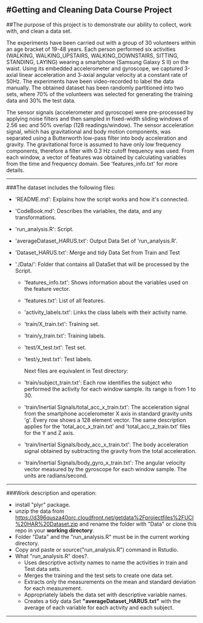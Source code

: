 #Getting and Cleaning Data Course Project
---
##The purpose of this project is to demonstrate our ability to collect, work with, and clean a data set.


The experiments have been carried out with a group of 30 volunteers within an age bracket of 19-48 years. Each person performed six activities (WALKING, WALKING_UPSTAIRS, WALKING_DOWNSTAIRS, SITTING, STANDING, LAYING) wearing a smartphone (Samsung Galaxy S II) on the waist. Using its embedded accelerometer and gyroscope, we captured 3-axial linear acceleration and 3-axial angular velocity at a constant rate of 50Hz. The experiments have been video-recorded to label the data manually. The obtained dataset has been randomly partitioned into two sets, where 70% of the volunteers was selected for generating the training data and 30% the test data. 

The sensor signals (accelerometer and gyroscope) were pre-processed by applying noise filters and then sampled in fixed-width sliding windows of 2.56 sec and 50% overlap (128 readings/window). The sensor acceleration signal, which has gravitational and body motion components, was separated using a Butterworth low-pass filter into body acceleration and gravity. The gravitational force is assumed to have only low frequency components, therefore a filter with 0.3 Hz cutoff frequency was used. From each window, a vector of features was obtained by calculating variables from the time and frequency domain. See 'features_info.txt' for more details. 

---
###The dataset includes the following files:

- 'README.md': Explains how  the script works and how it's connected.
- 'CodeBook.md': Describes the variables, the data, and any transformations.
- 'run_analysis.R': Script.
- 'averageDataset_HARUS.txt': Output Data Set of 'run_analysis.R'.
- 'Dataset_HARUS.txt': Merge and tidy Data Set from Train and Test

- './Data/': Folder that contains all DataSet that will be processed by the Script.
  - 'features_info.txt': Shows information about the variables used on the feature vector.

  - 'features.txt': List of all features.

  - 'activity_labels.txt': Links the class labels with their activity name.

  - 'train/X_train.txt': Training set.

  - 'train/y_train.txt': Training labels.

  - 'test/X_test.txt': Test set.
  

  - 'test/y_test.txt': Test labels.
  
     Next files are equivalent in Test directory:
  
  - 'train/subject_train.txt': Each row identifies the subject who performed the activity for each window sample. Its range is from 1 to 30. 

  - 'train/Inertial Signals/total_acc_x_train.txt': The acceleration signal from the smartphone accelerometer X axis in standard gravity units 'g'. Every row shows a 128 element vector. The same description applies for the 'total_acc_x_train.txt' and 'total_acc_z_train.txt' files for the Y and Z axis. 

  - 'train/Inertial Signals/body_acc_x_train.txt': The body acceleration signal obtained by subtracting the gravity from the total acceleration. 

  - 'train/Inertial Signals/body_gyro_x_train.txt': The angular velocity vector measured by the gyroscope for each window sample. The units are radians/second. 

---
###Work description and operation:
- install "plyr" package.
- unzip the data from <https://d396qusza40orc.cloudfront.net/getdata%2Fprojectfiles%2FUCI%20HAR%20Dataset.zip> and rename the folder with "Data"
or clone this repo in your **working directory**.
- Folder "Data" and the "run_analysis.R" must be in the current working directory.
- Copy and paste or source("run_analysis.R") command in Rstudio.
- What "run_analysis.R" does?.
  - Uses descriptive activity names to name the activities in train and Test data sets.
  - Merges the training and the test sets to create one data set.
  - Extracts only the measurements on the mean and standard deviation for each measurement. 
  - Appropriately labels the data set with descriptive variable names.
  - Creates a tidy data Set **"averageDataset_HARUS.txt"** with the average of each variable for each activity and each subject.
  
---


